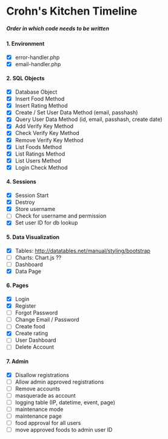 # Crohn's Kitchen Timeline
##### Order in which code needs to be written

#### 1. Environment
- [X] error-handler.php
- [X] email-handler.php

#### 2. SQL Objects
- [X] Database Object
- [X] Insert Food Method
- [X] Insert Rating Method
- [X] Create / Set User Data Method (email, passhash)
- [X] Query User Data Method (id, email, passhash, create date)
- [X] Add Verify Key Method
- [X] Check Verify Key Method
- [X] Remove Verify Key Method
- [X] List Foods Method
- [X] List Ratings Method
- [X] List Users Method
- [X] Login Check Method

#### 4. Sessions
- [X] Session Start
- [X] Destroy
- [X] Store username
- [ ] Check for username and permission
- [X] Set user ID for db lookup

#### 5. Data Visualization
- [X] Tables: http://datatables.net/manual/styling/bootstrap
- [ ] Charts: Chart.js ??
- [ ] Dashboard
- [X] Data Page

#### 6. Pages
- [X] Login
- [X] Register
- [ ] Forgot Password
- [ ] Change Email / Password
- [ ] Create food
- [X] Create rating
- [ ] User Dashboard
- [ ] Delete Account

#### 7. Admin
- [X] Disallow registrations
- [ ] Allow admin approved registrations
- [ ] Remove accounts
- [ ] masquerade as account
- [ ] logging table (IP, datetime, event, page)
- [ ] maintenance mode
- [ ] maintenance page
- [ ] food approval for all users
- [ ] move approved foods to admin user ID